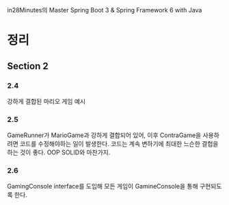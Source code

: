 in28Minutes의 Master Spring Boot 3 & Spring Framework 6 with Java


# 정리

## Section 2
### 2.4
강하게 결합된 마리오 게임 예시

### 2.5
GameRunner가 MarioGame과 강하게 결합되어 있어, 이후 ContraGame을 사용하려면 코드를 수정해야하는 일이 발생한다.
코드는 계속 변하기에 최대한 느슨한 결헙을 하는 것이 좋다. OOP SOLID와 마찬가지.

### 2.6
GamingConsole interface를 도입해 모든 게임이 GamineConsole을 통해 구현되도록 한다.